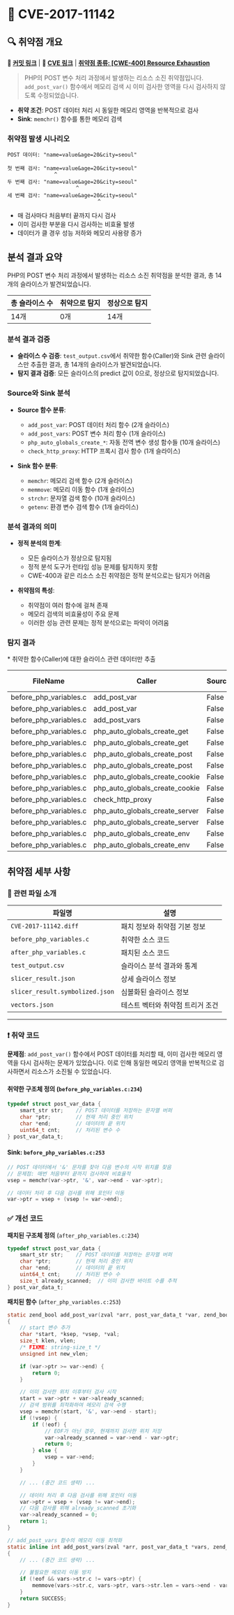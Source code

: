 # 📁 CVE-2017-11142

## 🔍 취약점 개요
**🔗 [커밋 링크](https://github.com/php/php-src/commit/2b0f239b211c7544ebc7a4cd2c977a5b7a11ed8a)** | **🔗 [CVE 링크](https://www.cvedetails.com/cve/CVE-2017-11142/)** | **[취약점 종류: [CWE-400] Resource Exhaustion](https://cwe.mitre.org/data/definitions/400.html)** 

> PHP의 POST 변수 처리 과정에서 발생하는 리소스 소진 취약점입니다. `add_post_var()` 함수에서 메모리 검색 시 이미 검사한 영역을 다시 검사하지 않도록 수정되었습니다.

* **취약 조건**: POST 데이터 처리 시 동일한 메모리 영역을 반복적으로 검사
* **Sink**: `memchr()` 함수를 통한 메모리 검색

### 취약점 발생 시나리오
```
POST 데이터: "name=value&age=20&city=seoul"

첫 번째 검사: "name=value&age=20&city=seoul"
               ^
두 번째 검사: "name=value&age=20&city=seoul"
                      ^
세 번째 검사: "name=value&age=20&city=seoul"
                             ^
```
- 매 검사마다 처음부터 끝까지 다시 검사
- 이미 검사한 부분을 다시 검사하는 비효율 발생
- 데이터가 클 경우 성능 저하와 메모리 사용량 증가

## 분석 결과 요약
PHP의 POST 변수 처리 과정에서 발생하는 리소스 소진 취약점을 분석한 결과, 총 14개의 슬라이스가 발견되었습니다.

| 총 슬라이스 수 | 취약으로 탐지 | 정상으로 탐지 |
| --------  | -- | -- |
| 14개 | 0개 | 14개 |

### 분석 결과 검증
- **슬라이스 수 검증**: `test_output.csv`에서 취약한 함수(Caller)와 Sink 관련 슬라이스만 추출한 결과, 총 14개의 슬라이스가 발견되었습니다.
- **탐지 결과 검증**: 모든 슬라이스의 predict 값이 0으로, 정상으로 탐지되었습니다.

### Source와 Sink 분석
- **Source 함수 분류**:
  - `add_post_var`: POST 데이터 처리 함수 (2개 슬라이스)
  - `add_post_vars`: POST 변수 처리 함수 (1개 슬라이스)
  - `php_auto_globals_create_*`: 자동 전역 변수 생성 함수들 (10개 슬라이스)
  - `check_http_proxy`: HTTP 프록시 검사 함수 (1개 슬라이스)

- **Sink 함수 분류**:
  - `memchr`: 메모리 검색 함수 (2개 슬라이스)
  - `memmove`: 메모리 이동 함수 (1개 슬라이스)
  - `strchr`: 문자열 검색 함수 (10개 슬라이스)
  - `getenv`: 환경 변수 검색 함수 (1개 슬라이스)

### 분석 결과의 의미
- **정적 분석의 한계**:
  - 모든 슬라이스가 정상으로 탐지됨
  - 정적 분석 도구가 런타임 성능 문제를 탐지하지 못함
  - CWE-400과 같은 리소스 소진 취약점은 정적 분석으로는 탐지가 어려움

- **취약점의 특성**:
  - 취약점이 여러 함수에 걸쳐 존재
  - 메모리 검색의 비효율성이 주요 문제
  - 이러한 성능 관련 문제는 정적 분석으로는 파악이 어려움

### 탐지 결과
\* 취약한 함수(Caller)에 대한 슬라이스 관련 데이터만 추출

|FileName |Caller |Source|Sink |idx|CWE-ID|category |criterion|line|label|token_length|predict|
|---------|-------|------|-----|---|------|---------|---------|----|-----|------------|-------|
|before_php_variables.c|add_post_var|False|False|0|CWE-|CallExpression|memchr|253|-3|290|0|
|before_php_variables.c|add_post_var|False|False|1|CWE-|CallExpression|memchr|262|-3|290|0|
|before_php_variables.c|add_post_vars|False|False|2|CWE-|CallExpression|memmove|308|-3|152|0|
|before_php_variables.c|php_auto_globals_create_get|False|False|3|CWE-|CallExpression|strchr|720|-3|0|0|
|before_php_variables.c|php_auto_globals_create_get|False|False|4|CWE-|CallExpression|strchr|720|-3|0|0|
|before_php_variables.c|php_auto_globals_create_post|False|False|5|CWE-|CallExpression|strchr|743|-3|0|0|
|before_php_variables.c|php_auto_globals_create_post|False|False|6|CWE-|CallExpression|strchr|743|-3|0|0|
|before_php_variables.c|php_auto_globals_create_cookie|False|False|7|CWE-|CallExpression|strchr|769|-3|0|0|
|before_php_variables.c|php_auto_globals_create_cookie|False|False|8|CWE-|CallExpression|strchr|769|-3|0|0|
|before_php_variables.c|check_http_proxy|False|False|9|CWE-|CallExpression|getenv|811|-3|63|0|
|before_php_variables.c|php_auto_globals_create_server|False|False|10|CWE-|CallExpression|strchr|826|-3|0|0|
|before_php_variables.c|php_auto_globals_create_server|False|False|11|CWE-|CallExpression|strchr|826|-3|0|0|
|before_php_variables.c|php_auto_globals_create_env|False|False|12|CWE-|CallExpression|strchr|874|-3|0|0|
|before_php_variables.c|php_auto_globals_create_env|False|False|13|CWE-|CallExpression|strchr|874|-3|0|0|

## 취약점 세부 사항

### 📁 관련 파일 소개
| 파일명 | 설명 |
| ------ | ---- |
| `CVE-2017-11142.diff` | 패치 정보와 취약점 기본 정보 |
| `before_php_variables.c` | 취약한 소스 코드 |
| `after_php_variables.c` | 패치된 소스 코드 |
| `test_output.csv` | 슬라이스 분석 결과와 통계 |
| `slicer_result.json` | 상세 슬라이스 정보 |
| `slicer_result.symbolized.json` | 심볼화된 슬라이스 정보 |
| `vectors.json` | 테스트 벡터와 취약점 트리거 조건 |

---

### ❗️ 취약 코드

**문제점**:
`add_post_var()` 함수에서 POST 데이터를 처리할 때, 이미 검사한 메모리 영역을 다시 검사하는 문제가 있었습니다. 이로 인해 동일한 메모리 영역을 반복적으로 검사하면서 리소스가 소진될 수 있었습니다.

#### 취약한 구조체 정의 (`before_php_variables.c:234`)
```c
typedef struct post_var_data {
    smart_str str;    // POST 데이터를 저장하는 문자열 버퍼
    char *ptr;        // 현재 처리 중인 위치
    char *end;        // 데이터의 끝 위치
    uint64_t cnt;     // 처리된 변수 수
} post_var_data_t;
```

#### Sink: `before_php_variables.c:253`
```c
// POST 데이터에서 '&' 문자를 찾아 다음 변수의 시작 위치를 찾음
// 문제점: 매번 처음부터 끝까지 검사하여 비효율적
vsep = memchr(var->ptr, '&', var->end - var->ptr);

// 데이터 처리 후 다음 검사를 위해 포인터 이동
var->ptr = vsep + (vsep != var->end);
```

### ✅ 개선 코드

**패치된 구조체 정의** (`after_php_variables.c:234`)
```c
typedef struct post_var_data {
    smart_str str;    // POST 데이터를 저장하는 문자열 버퍼
    char *ptr;        // 현재 처리 중인 위치
    char *end;        // 데이터의 끝 위치
    uint64_t cnt;     // 처리된 변수 수
    size_t already_scanned;  // 이미 검사한 바이트 수를 추적
} post_var_data_t;
```

**패치된 함수** (`after_php_variables.c:253`)
```c
static zend_bool add_post_var(zval *arr, post_var_data_t *var, zend_bool eof TSRMLS_DC)
{
    // start 변수 추가
    char *start, *ksep, *vsep, *val;
    size_t klen, vlen;
    /* FIXME: string-size_t */
    unsigned int new_vlen;

    if (var->ptr >= var->end) {
        return 0;
    }

    // 이미 검사한 위치 이후부터 검사 시작
    start = var->ptr + var->already_scanned;
    // 검색 범위를 최적화하여 메모리 검색 수행
    vsep = memchr(start, '&', var->end - start);
    if (!vsep) {
        if (!eof) {
            // EOF가 아닌 경우, 현재까지 검사한 위치 저장
            var->already_scanned = var->end - var->ptr;
            return 0;
        } else {
            vsep = var->end;
        }
    }

    // ... (중간 코드 생략) ...

    // 데이터 처리 후 다음 검사를 위해 포인터 이동
    var->ptr = vsep + (vsep != var->end);
    // 다음 검사를 위해 already_scanned 초기화
    var->already_scanned = 0;
    return 1;
}

// add_post_vars 함수의 메모리 이동 최적화
static inline int add_post_vars(zval *arr, post_var_data_t *vars, zend_bool eof TSRMLS_DC)
{
    // ... (중간 코드 생략) ...

    // 불필요한 메모리 이동 방지
    if (!eof && vars->str.c != vars->ptr) {
        memmove(vars->str.c, vars->ptr, vars->str.len = vars->end - vars->ptr);
    }
    return SUCCESS;
}
```